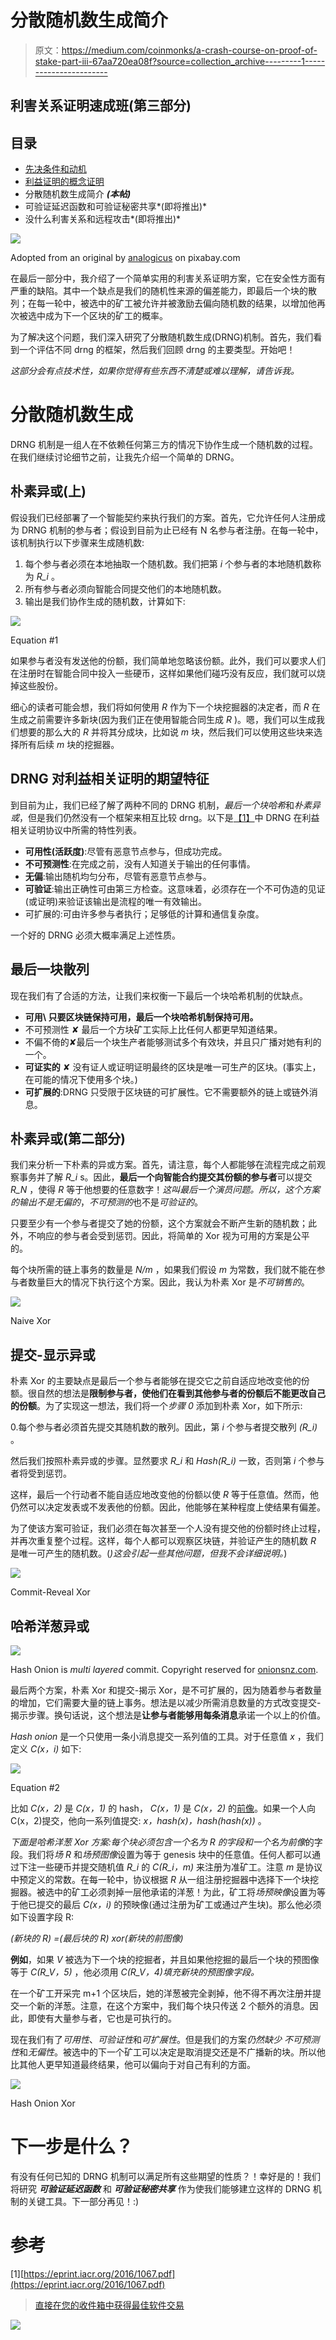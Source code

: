 # 分散随机数生成简介

> 原文：<https://medium.com/coinmonks/a-crash-course-on-proof-of-stake-part-iii-67aa720ea08f?source=collection_archive---------1----------------------->

## 利害关系证明速成班(第三部分)

## 目录

*   [先决条件和动机](/coinmonks/a-crash-course-on-proof-of-stake-part-i-843e7a44c682)
*   [利益证明的概念证明](/coinmonks/a-crash-course-on-proof-of-stake-part-ii-96aeea8a0f58)
*   分散随机数生成简介 ***(本帖)***
*   可验证延迟函数和可验证秘密共享*(即将推出)*
*   没什么利害关系和远程攻击*(即将推出)*

![](img/903b0cbd7ccb6aa45e38161430cb9121.png)

Adopted from an original by [analogicus](https://pixabay.com/en/users/analogicus-8164369/) on pixabay.com

在最后一部分中，我介绍了一个简单实用的利害关系证明方案，它在安全性方面有严重的缺陷。其中一个缺点是我们的随机性来源的偏差能力，即最后一个块的散列；在每一轮中，被选中的矿工被允许并被激励去偏向随机数的结果，以增加他再次被选中成为下一个区块的矿工的概率。

为了解决这个问题，我们深入研究了分散随机数生成(DRNG)机制。首先，我们看到一个评估不同 drng 的框架，然后我们回顾 drng 的主要类型。开始吧！

*这部分会有点技术性，如果你觉得有些东西不清楚或难以理解，请告诉我。*

# 分散随机数生成

DRNG 机制是一组人在不依赖任何第三方的情况下协作生成一个随机数的过程。在我们继续讨论细节之前，让我先介绍一个简单的 DRNG。

## 朴素异或(上)

假设我们已经部署了一个智能契约来执行我们的方案。首先，它允许任何人注册成为 DRNG 机制的参与者；假设到目前为止已经有 N 名参与者注册。在每一轮中，该机制执行以下步骤来生成随机数:

1.  每个参与者必须在本地抽取一个随机数。我们把第 *i* 个参与者的本地随机数称为 *R_i* 。
2.  所有参与者必须向智能合同提交他们的本地随机数。
3.  输出是我们协作生成的随机数，计算如下:

![](img/f3f3411e3c56b2b8d9829a980e9387da.png)

Equation #1

如果参与者没有发送他的份额，我们简单地忽略该份额。此外，我们可以要求人们在注册时在智能合同中投入一些硬币，这样如果他们碰巧没有反应，我们就可以烧掉这些股份。

细心的读者可能会想，我们将如何使用 *R* 作为下一个块挖掘器的决定者，而 *R* 在生成之前需要许多新块(因为我们正在使用智能合同生成 *R* )。嗯，我们可以生成我们想要的那么大的 *R* 并将其分成块，比如说 *m* 块，然后我们可以使用这些块来选择所有后续 *m* 块的挖掘器。

## DRNG 对利益相关证明的期望特征

到目前为止，我们已经了解了两种不同的 DRNG 机制，*最后一个块哈希*和*朴素异或*，但是我们仍然没有一个框架来相互比较 drng。以下是[【1】](https://eprint.iacr.org/2016/1067.pdf)中 DRNG 在利益相关证明协议中所需的特性列表。

*   **可用性(活跃度)**:尽管有恶意节点参与，但成功完成。
*   **不可预测性**:在完成之前，没有人知道关于输出的任何事情。
*   **无偏**:输出随机均匀分布，尽管有恶意节点参与。
*   **可验证**:输出正确性可由第三方检查。这意味着，必须存在一个不可伪造的见证(或证明)来验证该输出是流程的唯一有效输出。
*   可扩展的:可由许多参与者执行；足够低的计算和通信复杂度。

一个好的 DRNG 必须大概率满足上述性质。

## 最后一块散列

现在我们有了合适的方法，让我们来权衡一下最后一个块哈希机制的优缺点。

*   **可用\\
    只要区块链保持可用，最后一个块哈希机制保持可用。**
*   不可预测性 ✘
    最后一个方块矿工实际上比任何人都更早知道结果。
*   不偏不倚的✘最后一个块生产者能够测试多个有效块，并且只广播对她有利的一个。
*   **可证实的** ✘
    没有证人或证明证明最终的区块是唯一可生产的区块。(事实上，在可能的情况下使用多个块。)
*   **可扩展的**:DRNG 只受限于区块链的可扩展性。它不需要额外的链上或链外消息。

## 朴素异或(第二部分)

我们来分析一下朴素的异或方案。首先，请注意，每个人都能够在流程完成之前观察事务并了解 *R_i* s。因此，**最后一个向智能合约提交其份额的参与者**可以提交 *R_N* ，使得 *R* 等于他想要的任意数字！*这叫最后一个演员问题。*所以，这个方案的输出不是*无偏的*，*不可预测的*也不是*可验证的*。

只要至少有一个参与者提交了她的份额，这个方案就会不断产生新的随机数；此外，不响应的参与者会受到惩罚。因此，将简单的 Xor 视为可用的方案是公平的。

每个块所需的链上事务的数量是 *N/m* ，如果我们假设 *m* 为常数，我们就不能在参与者数量巨大的情况下执行这个方案。因此，我认为朴素 Xor 是*不可销售的*。

![](img/036b098d66f18230078bd07649467116.png)

Naive Xor

## 提交-显示异或

朴素 Xor 的主要缺点是最后一个参与者能够在提交它之前自适应地改变他的份额。很自然的想法是**限制参与者，使他们在看到其他参与者的份额后不能更改自己的份额**。为了实现这一想法，我们将一个*步骤 0* 添加到朴素 Xor，如下所示:

0.每个参与者必须首先提交其随机数的散列。因此，第 *i* 个参与者提交散列 *(R_i)* 。

然后我们按照朴素异或的步骤。显然要求 *R_i* 和 *Hash(R_i)* 一致，否则第 *i* 个参与者将受到惩罚。

这样，最后一个行动者不能自适应地改变他的份额以使 *R* 等于任意值。然而，他仍然可以决定发表或不发表他的份额。因此，他能够在某种程度上使结果有偏差。

为了使该方案可验证，我们必须在每次甚至一个人没有提交他的份额时终止过程，并再次重复整个过程。这样，每个人都可以观察区块链，并验证产生的随机数 *R* 是唯一可产生的随机数。(*)这会引起一些其他问题，但我不会详细说明。*)

![](img/eaae24edfd834f1207c1d704a0d059e1.png)

Commit-Reveal Xor

## 哈希洋葱异或

![](img/9ea794bc81b8afa35ec1b2696325229a.png)

Hash Onion is *multi layered* commit. Copyright reserved for [onionsnz.com](http://www.onionsnz.com).

最后两个方案，朴素 Xor 和提交-揭示 Xor，是不可扩展的，因为随着参与者数量的增加，它们需要大量的链上事务。想法是以减少所需消息数量的方式改变提交-揭示步骤。换句话说，这个想法是**让参与者能够用每条消息**承诺一个以上的价值。

*Hash onion* 是一个只使用一条小消息提交一系列值的工具。对于任意值 *x* ，我们定义 *C(x，i)* 如下:

![](img/c26cf3d9f935c7909433ea3bcb9e8a82.png)

Equation #2

比如 *C(x，2)* 是 *C(x，1)* 的 hash， *C(x，1)* 是 *C(x，2)* 的[前像](https://en.wiktionary.org/wiki/preimage)。如果一个人向 C(x，2)提交，他向一系列值提交: *x，hash(x)，hash(hash(x))* 。

*下面是哈希洋葱 Xor 方案:*每个块必须包含一个名为 *R* 的字段和一个名为*前像*的字段。我们将*场 R* 和*场预图像*设置为等于 genesis 块中的任意值。任何人都可以通过下注一些硬币并提交随机值 *R_i* 的 *C(R_i，m)* 来注册为准矿工。注意 *m* 是协议中预定义的常数。在每一轮中，协议根据 *R* 从一组注册挖掘器中选择下一个块挖掘器。被选中的矿工必须剥掉一层他承诺的洋葱！为此，矿工将*场预映像*设置为等于他已提交的最后 *C(x，i)* 的预映像(通过注册为矿工或通过产生块)。那么他必须如下设置字段 R:

*(新块的 R) =(最后块的 R) xor(新块的前图像)*

**例如**，如果 *V* 被选为下一个块的挖掘者，并且如果他挖掘的最后一个块的预图像等于 *C(R_V，5)* ，他必须用 *C(R_V，4)填充新块的预图像字段。*

在一个矿工开采完 m+1 个区块后，她的洋葱被完全剥掉，他不得不再次注册并提交一个新的洋葱。注意，在这个方案中，我们每个块只传送 2 个额外的消息。因此，即使有大量参与者，它也是可执行的。

现在我们有了*可用性*、*可验证性*和*可扩展性*。但是我们的方案*仍然缺少* *不可预测性*和*无偏性*。被选中的下一个矿工可以决定是取消提交还是不广播新的块。所以他比其他人更早知道最终结果，他可以偏向于对自己有利的方面。

![](img/13b4f30fe21c27f0e0d0c4134e83642c.png)

Hash Onion Xor

# 下一步是什么？

有没有任何已知的 DRNG 机制可以满足所有这些期望的性质？！幸好是的！我们将研究 ***可验证延迟函数*** 和 ***可验证秘密共享*** 作为使我们能够建立这样的 DRNG 机制的关键工具。下一部分再见！:)

# 参考

[1][https://eprint.iacr.org/2016/1067.pdf](https://eprint.iacr.org/2016/1067.pdf)

> [直接在您的收件箱中获得最佳软件交易](https://coincodecap.com/?utm_source=coinmonks)

[![](img/7c0b3dfdcbfea594cc0ae7d4f9bf6fcb.png)](https://coincodecap.com/?utm_source=coinmonks)